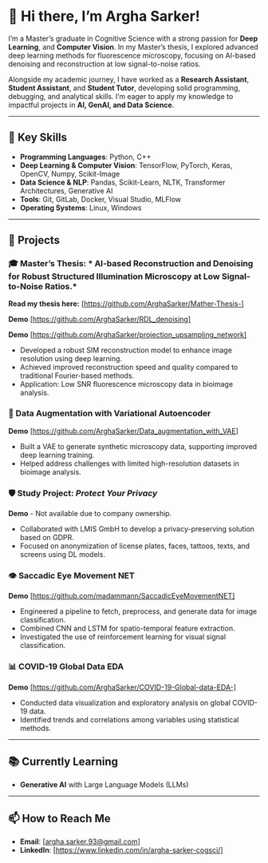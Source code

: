 # 👋 Hi there, I’m Argha Sarker!

I’m a Master’s graduate in Cognitive Science with a strong passion for **Deep Learning**, and **Computer Vision**. In my Master’s thesis, I explored advanced deep learning methods for fluorescence microscopy, focusing on AI-based denoising and reconstruction at low signal-to-noise ratios.

Alongside my academic journey, I have worked as a **Research Assistant**, **Student Assistant**, and **Student Tutor**, developing solid programming, debugging, and analytical skills. I’m eager to apply my knowledge to impactful projects in **AI, GenAI, and Data Science**.

---

## 🧠 Key Skills

- **Programming Languages**: Python, C++
- **Deep Learning & Computer Vision**: TensorFlow, PyTorch, Keras, OpenCV, Numpy, Scikit-Image  
- **Data Science & NLP**: Pandas, Scikit-Learn, NLTK, Transformer Architectures, Generative AI  
- **Tools**: Git, GitLab, Docker, Visual Studio, MLFlow  
- **Operating Systems**: Linux, Windows

---

## 🚀 Projects

### 🎓 Master’s Thesis: * AI-based Reconstruction and Denoising for Robust Structured Illumination Microscopy at Low Signal-to-Noise Ratios.*

**Read my thesis here:** [https://github.com/ArghaSarker/Mather-Thesis-]

**Demo** [https://github.com/ArghaSarker/RDL_denoising]

**Demo** [https://github.com/ArghaSarker/projection_upsampling_network]


- Developed a robust SIM reconstruction model to enhance image resolution using deep learning.  
- Achieved improved reconstruction speed and quality compared to traditional Fourier-based methods.  
- Application: Low SNR fluorescence microscopy data in bioimage analysis.


### 🔬 Data Augmentation with Variational Autoencoder
**Demo** [https://github.com/ArghaSarker/Data_augmentation_with_VAE]
- Built a VAE to generate synthetic microscopy data, supporting improved deep learning training.  
- Helped address challenges with limited high-resolution datasets in bioimage analysis.


### 🛡️ Study Project: *Protect Your Privacy*
**Demo** -  Not available due to company ownership. 
- Collaborated with LMIS GmbH to develop a privacy-preserving solution based on GDPR.  
- Focused on anonymization of license plates, faces, tattoos, texts, and screens using DL models.


### 👁️ Saccadic Eye Movement NET
**Demo** [https://github.com/madammann/SaccadicEyeMovementNET]
- Engineered a pipeline to fetch, preprocess, and generate data for image classification.  
- Combined CNN and LSTM for spatio-temporal feature extraction.  
- Investigated the use of reinforcement learning for visual signal classification.


### 📊 COVID-19 Global Data EDA
**Demo** [https://github.com/ArghaSarker/COVID-19-Global-data-EDA-]
- Conducted data visualization and exploratory analysis on global COVID-19 data.  
- Identified trends and correlations among variables using statistical methods.

---

## 📚 Currently Learning
- **Generative AI** with Large Language Models (LLMs)

---

## 📫 How to Reach Me
- **Email**: [argha.sarker.93@gmail.com]
- **LinkedIn**: [https://www.linkedin.com/in/argha-sarker-cogsci/]


